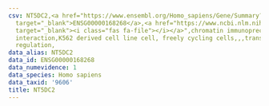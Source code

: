 ```yaml
---
csv: NT5DC2,<a href="https://www.ensembl.org/Homo_sapiens/Gene/Summary?db=core;g=ENSG00000168268"
  target="_blank">ENSG00000168268</a>,<a href="https://www.ncbi.nlm.nih.gov/pubmed/23959860"
  target="_blank"><i class="fas fa-file"></i></a>",chromatin immunoprecipitation assay,direct
  interaction,K562 derived cell line cell, freely cycling cells,,,transcriptional
  regulation,
data_alias: NT5DC2
data_id: ENSG00000168268
data_numevidence: 1
data_species: Homo sapiens
data_taxid: '9606'
title: NT5DC2
---
```

